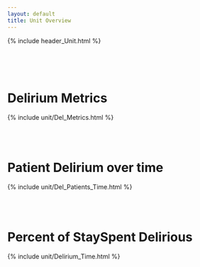 ```yaml
---
layout: default
title: Unit Overview
---
```

{% include header_Unit.html %}

<br><br><br>


# Delirium Metrics
{% include unit/Del_Metrics.html %}

<br><br>



# Patient Delirium over time
{% include unit/Del_Patients_Time.html %}


<br><br>

# Percent of StaySpent Delirious
{% include unit/Delirium_Time.html %}
